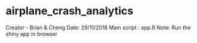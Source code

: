 # airplane_crash_analytics

Creator - Brian & Cheng
Date: 29/11/2018
Main script : app.R
Note: Run the shiny app in browser


